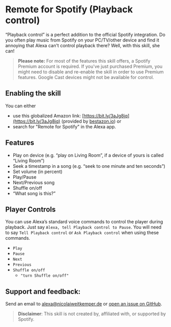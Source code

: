 # Remote for Spotify (Playback control)

“Playback control” is a perfect addition to the official Spotify integration. Do you often play music from Spotify on your PC/TV/other device and find it annoying that Alexa can't control playback there? Well, with this skill, she can!

> **Please note:**
> For most of the features this skill offers, a Spotify Premium account is required. If you've just purchased Premium, you might need to disable and re-enable the skill in order to use Premium features.
Google Cast devices might not be available for control.

## Enabling the skill
You can either
- use this globalized Amazon link: [https://bit.ly/3aJg8jq](https://bit.ly/3aJg8jq) (provided by [bestazon.io](https://bestazon.io)) or
- search for "Remote for Spotify" in the Alexa app.

## Features
- Play on device (e.g. “play on Living Room”, if a device of yours is called “Living Room”)
- Seek a timestamp in a song (e.g. “seek to one minute and ten seconds”)
- Set volume (in percent)
- Play/Pause
- Next/Previous song
- Shuffle on/off
- “What song is this?”


## Player Controls

You can use Alexa’s standard voice commands to control the player during playback. Just say `Alexa, tell Playback control to Pause`. You will need to say `Tell Playback control` or `Ask Playback control` when using these commands.
* `Play`
* `Pause`
* `Next`
* `Previous`
* `Shuffle on/off`
	* `"turn Shuffle on/off"`

## Support and feedback:
Send an email to [alexa@nicolaiweitkemper.de](mailto:alexa@nicolaiweitkemper.de) or [open an issue on GitHub](https://github.com/NicoWeio/Alexa-Spotify-Remote/issues/new).

> **Disclaimer**: This skill is not created by, affiliated with, or supported by Spotify.
